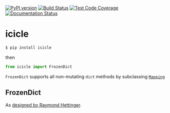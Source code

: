 [![PyPI version](https://badge.fury.io/py/icicle.svg)](https://badge.fury.io/py/icicle)
[![Build Status](https://travis-ci.org/pcattori/icicle.svg?branch=master)](https://travis-ci.org/pcattori/icicle)
[![Test Code Coverage](https://codecov.io/gh/pcattori/icicle/branch/master/graph/badge.svg)](https://codecov.io/gh/pcattori/icicle)
[![Documentation Status](https://readthedocs.org/projects/icicle/badge/?version=latest)](http://icicle.readthedocs.io/en/latest/?badge=latest)

# icicle

```bash
$ pip install icicle
```

then

```python
from icicle import FrozenDict
```

`FrozenDict` supports all non-mutating `dict` methods by subclassing [`Mapping`](https://docs.python.org/2/library/collections.html#collections.Mapping)

## FrozenDict
As [designed by Raymond Hettinger](http://stackoverflow.com/a/9997519/1490091).

